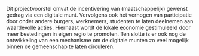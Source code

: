 Dit projectvoorstel omvat de incentivering van (maatschappelijk) gewenst gedrag via een digitale munt. Vervolgens ook het verhogen van participatie door onder andere burgers, werknemers, studenten te laten deelnemen aan waardevolle acties. Hiernaast wordt de lokale economie gestimuleerd door meer bestedingen in eigen regio te promoten. Ten slotte is er ook nog de ontwikkeling van een mechanisme om de digitale munten zo veel mogelijk binnen de gemeenschap te laten circuleren.
